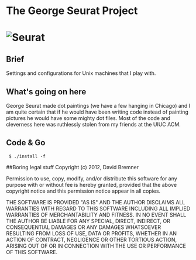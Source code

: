# The George Seurat Project
![Seurat](http://upload.wikimedia.org/wikipedia/commons/thumb/7/76/Georges_Seurat_1888.jpg/150px-Georges_Seurat_1888.jpg)
============

## Brief
Settings and configurations for Unix machines that I play with. 


## What's going on here
George Seurat made dot paintings (we have a few hanging in Chicago) and I am
quite certain that if he would have been writing code instead of painting
pictures he would have some mighty dot files. Most of the code and cleverness
here was ruthlessly stolen from my friends at the UIUC ACM.

## Code & Go

<pre><code> $ ./install -f </code></pre>

##Boring legal stuff
Copyright (c) 2012, David Bremner

Permission to use, copy, modify, and/or distribute this software for any purpose
with or without fee is hereby granted, provided that the above copyright notice
and this permission notice appear in all copies.

THE SOFTWARE IS PROVIDED "AS IS" AND THE AUTHOR DISCLAIMS ALL WARRANTIES WITH
REGARD TO THIS SOFTWARE INCLUDING ALL IMPLIED WARRANTIES OF MERCHANTABILITY AND
FITNESS. IN NO EVENT SHALL THE AUTHOR BE LIABLE FOR ANY SPECIAL, DIRECT,
INDIRECT, OR CONSEQUENTIAL DAMAGES OR ANY DAMAGES WHATSOEVER RESULTING FROM LOSS
OF USE, DATA OR PROFITS, WHETHER IN AN ACTION OF CONTRACT, NEGLIGENCE OR OTHER
TORTIOUS ACTION, ARISING OUT OF OR IN CONNECTION WITH THE USE OR PERFORMANCE OF
THIS SOFTWARE.
